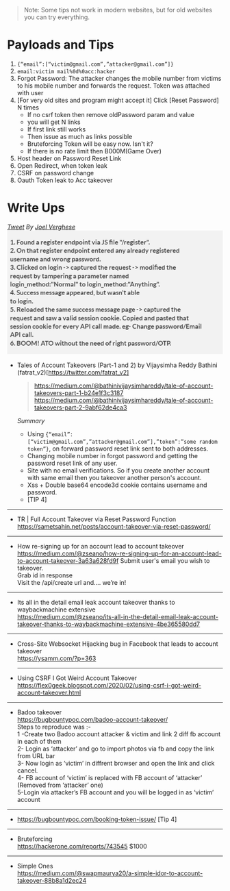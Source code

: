 > Note: Some tips not work in modern websites, but for old websites you can try everything.

Payloads and Tips
=================
1. `{“email”:[“victim@gmail.com”,”attacker@gmail.com”]}`
2. `email:victim mail%0d%0acc:hacker`
3. Forgot Password: The attacker changes the mobile number from victims to his mobile number and forwards the request. Token was attached with user
4. [For very old sites and program might accept it] Click [Reset Password] N times
    * If no csrf token then remove oldPassword param and value
    * you will get N links  
    * If first link still works  
    * Then issue as much as links possible  
    * Bruteforcing Token will be easy now. Isn't it?  
    * If there is no rate limit then B000M(Game Over)  
5. Host header on Password Reset Link  
6. Open Redirect, when token leak  
7. CSRF on password change  
8. Oauth Token leak to Acc takeover  

Write Ups
=========
*[Tweet](https://twitter.com/krizzsk/status/1248261472838279169) By [Joel Verghese](https://twitter.com/krizzsk)*  
![Account Takeover](./Images/EVK2z8gUYAA6cJi.png)

* Tales of Account Takeovers (Part-1 and 2) by Vijaysimha Reddy Bathini
(fatrat_v2)[https://twitter.com/fatrat_v2]
   > https://medium.com/@bathinivijaysimhareddy/tale-of-account-takeovers-part-1-b24e1f3c3187
   > https://medium.com/@bathinivijaysimhareddy/tale-of-account-takeovers-part-2-9abf62de4ca3
   
   *Summary*
   * Using `{“email”:[“victim@gmail.com”,”attacker@gmail.com”],”token”:”some random token”}`, on forward password reset link sent to both addresses.  
   * Changing mobile number in forgot password and getting the password reset link of any user.  
   * Site with no email verifications. So if you create another account with same email then you takeover another person's account.  
   * Xss + Double base64 encode3d cookie contains username and password.  
   * [TIP 4]  
   
------------------------

  
* TR | Full Account Takeover via Reset Password Function  
https://sametsahin.net/posts/account-takeover-via-reset-password/

------------------------

* How re-signing up for an account lead to account takeover  
https://medium.com/@zseano/how-re-signing-up-for-an-account-lead-to-account-takeover-3a63a628fd9f
    Submit user's email you wish to takeover.  
    Grab id in response  
    Visit the /api/create url and…. we’re in!  

------------------------

* Its all in the detail email leak account takeover thanks to waybackmachine extensive  
https://medium.com/@zseano/its-all-in-the-detail-email-leak-account-takeover-thanks-to-waybackmachine-extensive-4be365580dd7  

------------------------

* Cross-Site Websocket Hijacking bug in Facebook that leads to account takeover  
https://ysamm.com/?p=363  
  
  ------------------------
  
* Using CSRF I Got Weird Account Takeover  
https://flex0geek.blogspot.com/2020/02/using-csrf-i-got-weird-account-takeover.html  

------------------------

* Badoo takeover  
https://bugbountypoc.com/badoo-account-takeover/  
    Steps to reproduce was :-  
    1 -Create two Badoo account attacker & victim and link 2 diff fb account in each of them  
    2- Login as ‘attacker’ and go to import photos via fb and copy the link from URL bar  
    3- Now login as ‘victim’ in diffrent browser and open the link and click cancel.  
    4- FB account of ‘victim’ is replaced with FB account of ‘attacker’ (Removed from ‘attacker’ one)  
    5-Login via attacker’s FB account and you will be logged in as ‘victim’ account  

------------------------

* https://bugbountypoc.com/booking-token-issue/ [Tip 4]  

------------------------

* Bruteforcing  
https://hackerone.com/reports/743545 $1000  

------------------------

* Simple Ones  
https://medium.com/@swapmaurya20/a-simple-idor-to-account-takeover-88b8a1d2ec24  
